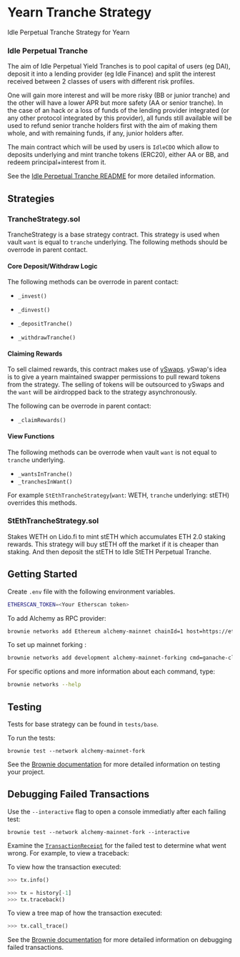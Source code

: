 # Yearn Tranche Strategy
Idle Perpetual Tranche Strategy for Yearn

### Idle Perpetual Tranche 
The aim of Idle Perpetual Yield Tranches is to pool capital of users (eg DAI), deposit it into a lending provider (eg Idle Finance) and split the interest received between 2 classes of users with different risk profiles.

One will gain more interest and will be more risky (BB or junior tranche) and the other will have a lower APR but more safety (AA or senior tranche). In the case of an hack or a loss of funds of the lending provider integrated (or any other protocol integrated by this provider), all funds still available will be used to refund senior tranche holders first with the aim of making them whole, and with remaining funds, if any, junior holders after.

The main contract which will be used by users is `IdleCDO` which allow to deposits underlying and mint tranche tokens (ERC20), either AA or BB, and redeem principal+interest from it.

See the [Idle Perpetual Tranche README](https://github.com/Idle-Labs/idle-tranches) for more detailed information.

## Strategies
### TrancheStrategy.sol
TrancheStrategy is a base strategy contract.
This strategy is used when vault `want` is equal to `tranche` underlying.
The following methods should be overrode in parent contact.

#### Core Deposit/Withdraw Logic

The following methods can be overrode in parent contact:

- `_invest()`
- `_dinvest()`

- `_depositTranche()`
- `_withdrawTranche()`

#### Claiming Rewards

To sell claimed rewards, this contract makes use of [ySwaps](https://github.com/yearn/yswaps/blob/main/).
ySwap's idea is to give a yearn maintained swapper permissions to pull reward tokens from the strategy. The selling of tokens will be outsourced to ySwaps and the `want` will be airdropped back to the strategy asynchronously.

The following can be overrode in parent contact:

- `_claimRewards()`

#### View Functions

The following methods can be overrode when vault `want` is not equal to `tranche` underlying.

- `_wantsInTranche()`
- `_tranchesInWant()`

For example `StEthTrancheStrategy`(`want`: WETH, `tranche` underlying: stETH) overrides this methods.

### StEthTrancheStrategy.sol

Stakes WETH on Lido.fi to mint stETH which accumulates ETH 2.0 staking rewards. This strategy will buy stETH off the market if it is cheaper than staking. And then deposit the stETH to Idle StETH Perpetual Tranche.

## Getting Started

Create `.env` file with the following environment variables.

```bash
ETHERSCAN_TOKEN=<Your Etherscan token>
```

To add Alchemy as RPC provider:
```bash
brownie networks add Ethereum alchemy-mainnet chainId=1 host=https://eth-mainnet.alchemyapi.io/v2/<ALCHEMY_API_KEY> explorer=https://api.etherscan.io/api muticall2=0x5BA1e12693Dc8F9c48aAD8770482f4739bEeD696
```

To set up mainnet forking :

```bash
brownie networks add development alchemy-mainnet-forking cmd=ganache-cli fork=alchemy-mainnet mnemonic=brownie port=8545 accounts=10 host=http://127.0.0.1 timeout=120
```

For specific options and more information about each command, type: 
```bash
brownie networks --help
```


## Testing

Tests for base strategy can be found in `tests/base`.

To run the tests:

```
brownie test --network alchemy-mainnet-fork
```

See the [Brownie documentation](https://eth-brownie.readthedocs.io/en/stable/tests-pytest-intro.html) for more detailed information on testing your project.

## Debugging Failed Transactions

Use the `--interactive` flag to open a console immediatly after each failing test:
```
brownie test --network alchemy-mainnet-fork --interactive
```

Examine the [`TransactionReceipt`](https://eth-brownie.readthedocs.io/en/stable/api-network.html#transactionreceipt) for the failed test to determine what went wrong. For example, to view a traceback:

To view how the transaction executed:

```python
>>> tx.info()
```

```python
>>> tx = history[-1]
>>> tx.traceback()
```

To view a tree map of how the transaction executed:

```python
>>> tx.call_trace()
```


See the [Brownie documentation](https://eth-brownie.readthedocs.io/en/stable/core-transactions.html) for more detailed information on debugging failed transactions.
